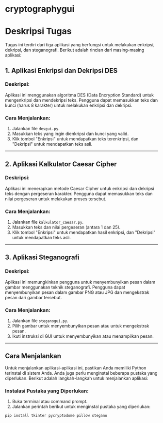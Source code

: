 # cryptographygui
# Deskripsi Tugas

Tugas ini terdiri dari tiga aplikasi yang berfungsi untuk melakukan enkripsi, dekripsi, dan steganografi. Berikut adalah rincian dari masing-masing aplikasi:

## 1. Aplikasi Enkripsi dan Dekripsi DES

### Deskripsi:
Aplikasi ini menggunakan algoritma DES (Data Encryption Standard) untuk mengenkripsi dan mendekripsi teks. Pengguna dapat memasukkan teks dan kunci (harus 8 karakter) untuk melakukan enkripsi dan dekripsi.

### Cara Menjalankan:
1. Jalankan file `desgui.py`.
2. Masukkan teks yang ingin dienkripsi dan kunci yang valid.
3. Klik tombol "Enkripsi" untuk mendapatkan teks terenkripsi, dan "Dekripsi" untuk mendapatkan teks asli.

---

## 2. Aplikasi Kalkulator Caesar Cipher

### Deskripsi:
Aplikasi ini menerapkan metode Caesar Cipher untuk enkripsi dan dekripsi teks dengan pergeseran karakter. Pengguna dapat memasukkan teks dan nilai pergeseran untuk melakukan proses tersebut.

### Cara Menjalankan:
1. Jalankan file `kalkulator_caesar.py`.
2. Masukkan teks dan nilai pergeseran (antara 1 dan 25).
3. Klik tombol "Enkripsi" untuk mendapatkan hasil enkripsi, dan "Dekripsi" untuk mendapatkan teks asli.

---

## 3. Aplikasi Steganografi

### Deskripsi:
Aplikasi ini memungkinkan pengguna untuk menyembunyikan pesan dalam gambar menggunakan teknik steganografi. Pengguna dapat menyembunyikan pesan dalam gambar PNG atau JPG dan mengekstrak pesan dari gambar tersebut.

### Cara Menjalankan:
1. Jalankan file `steganogui.py`.
2. Pilih gambar untuk menyembunyikan pesan atau untuk mengekstrak pesan.
3. Ikuti instruksi di GUI untuk menyembunyikan atau menampilkan pesan.

---

## Cara Menjalankan

Untuk menjalankan aplikasi-aplikasi ini, pastikan Anda memiliki Python terinstal di sistem Anda. Anda juga perlu menginstal beberapa pustaka yang diperlukan. Berikut adalah langkah-langkah untuk menjalankan aplikasi:

### Instalasi Pustaka yang Diperlukan:
1. Buka terminal atau command prompt.
2. Jalankan perintah berikut untuk menginstal pustaka yang diperlukan:

```bash
pip install tkinter pycryptodome pillow stegano
